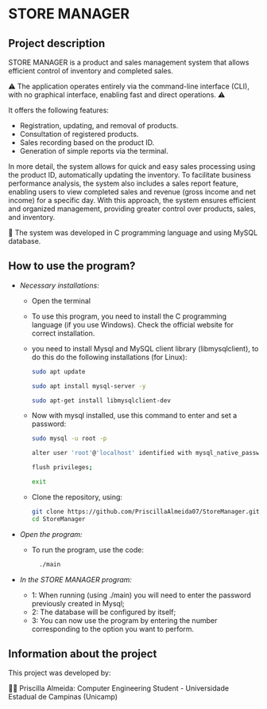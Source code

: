 # STORE MANAGER

## Project description
STORE MANAGER is a product and sales management system that allows efficient control of inventory and completed sales.

:warning: The application operates entirely via the command-line interface (CLI), with no graphical interface, enabling fast and direct operations.  :warning:

It offers the following features:
  - Registration, updating, and removal of products.
  - Consultation of registered products.
  - Sales recording based on the product ID.
  - Generation of simple reports via the terminal.
    
In more detail, the system allows for quick and easy sales processing using the product ID, automatically updating the inventory. To facilitate business performance analysis, the system also includes a sales report feature, enabling users to view completed sales and revenue (gross income and net income) for a specific day.
With this approach, the system ensures efficient and organized management, providing greater control over products, sales, and inventory.



:rocket: The system was developed in C programming language and using MySQL database.

## How to use the program?
- *Necessary installations:*
  - Open the terminal
  - To use this program, you need to install the C programming language (if you use Windows). Check the official website for correct installation.
  - you need to install Mysql and MySQL client library (libmysqlclient), to do this do the following installations (for Linux):
    
    ``` bash
    sudo apt update
    
    sudo apt install mysql-server -y

    sudo apt-get install libmysqlclient-dev

  - Now with mysql installed, use this command to enter and set a password:
    
    ``` bash
    sudo mysql -u root -p
    
    alter user 'root'@'localhost' identified with mysql_native_password by 'your_password';

    flush privileges;

    exit
    
  - Clone the repository, using:
    
    ``` bash
    git clone https://github.com/PriscillaAlmeida07/StoreManager.git
    cd StoreManager

- *Open the program:*  
  - To run the program, use the code:
    
    ```bash
      ./main
    
- *In the STORE MANAGER program:*
  
  - 1: When running (using ./main) you will need to enter the password previously created in Mysql;
  - 2: The database will be configured by itself;
  - 3: You can now use the program by entering the number corresponding to the option you want to perform.
   

## Information about the project
This project was developed by:

:woman_technologist: Priscilla Almeida: Computer Engineering Student - Universidade Estadual de Campinas (Unicamp)
